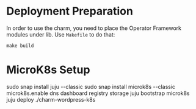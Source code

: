 # Deployment Preparation

In order to use the charm, you need to place the Operator Framework modules under lib. Use `Makefile` to do that:

```
make build
```

# MicroK8s Setup
sudo snap install juju --classic
sudo snap install microk8s --classic
microk8s.enable dns dashboard registry storage
juju bootstrap microk8s
juju deploy ./charm-wordpress-k8s
